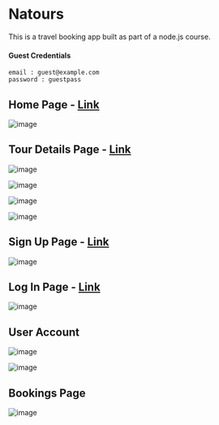 # Natours

This is a travel booking app built as part of a node.js course.

#### Guest Credentials 
```
email : guest@example.com
password : guestpass
```

## Home Page - [Link](https://natours-app-kishor-balgi.herokuapp.com/)

![image](https://user-images.githubusercontent.com/75678927/154811056-41a54767-1dec-4177-9278-b3b05fd6c312.png)

## Tour Details Page - [Link](https://natours-app-kishor-balgi.herokuapp.com/tour/the-forest-hiker)

![image](https://user-images.githubusercontent.com/75678927/154811134-a0e82f1b-97d8-4270-964a-38b377dd9f4f.png)

![image](https://user-images.githubusercontent.com/75678927/154811163-3571f5a7-da4b-4bab-a1be-526816ceb1da.png)

![image](https://user-images.githubusercontent.com/75678927/154811205-0e14ba98-5051-4ae4-ac61-f68dbdf4fa42.png)

![image](https://user-images.githubusercontent.com/75678927/154811242-9b8c2269-6454-442b-9e07-62382853801e.png)

## Sign Up Page - [Link](https://natours-app-kishor-balgi.herokuapp.com/signup)

![image](https://user-images.githubusercontent.com/75678927/154811687-d929d930-c20e-4a40-9014-4a96601d1366.png)

## Log In Page - [Link](https://natours-app-kishor-balgi.herokuapp.com/login)

![image](https://user-images.githubusercontent.com/75678927/154811726-5c2910dd-bb64-4f2c-bb39-c50b3c41356d.png)

## User Account 

![image](https://user-images.githubusercontent.com/75678927/154811288-ee80ee04-15f8-4759-a0da-81df0af03580.png)

![image](https://user-images.githubusercontent.com/75678927/154811342-76b623d3-7e96-4eb3-8e67-90a964eaef2a.png)

## Bookings Page

![image](https://user-images.githubusercontent.com/75678927/154811585-7ac27a45-9cd2-477c-aa98-7fad8f822d65.png)

